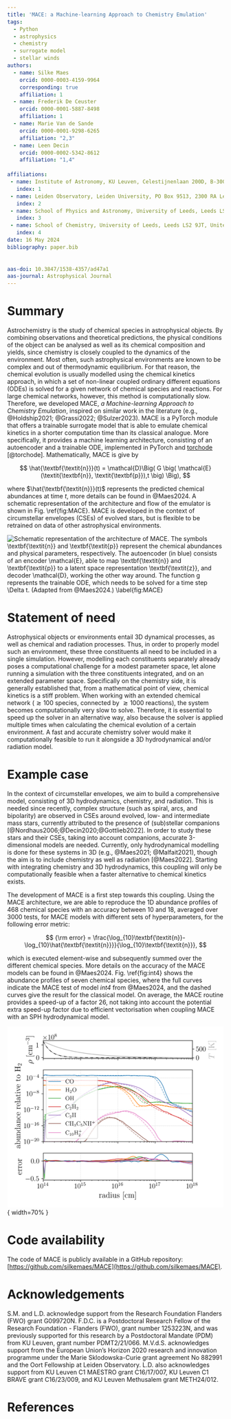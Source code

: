 ```yaml
---
title: 'MACE: a Machine-learning Approach to Chemistry Emulation'
tags:
  - Python
  - astrophysics
  - chemistry
  - surrogate model
  - stellar winds
authors:
  - name: Silke Maes
    orcid: 0000-0003-4159-9964
    corresponding: true
    affiliation: 1
  - name: Frederik De Ceuster
    orcid: 0000-0001-5887-8498
    affiliation: 1
  - name: Marie Van de Sande
    orcid: 0000-0001-9298-6265
    affiliation: "2,3"
  - name: Leen Decin
    orcid: 0000-0002-5342-8612
    affiliation: "1,4"

affiliations:
 - name: Institute of Astronomy, KU Leuven, Celestijnenlaan 200D, B-3001 Leuven, Belgium
   index: 1
 - name: Leiden Observatory, Leiden University, PO Box 9513, 2300 RA Leiden, The Netherlands
   index: 2
 - name: School of Physics and Astronomy, University of Leeds, Leeds LS2 9JT, United Kingdom
   index: 3
 - name: School of Chemistry, University of Leeds, Leeds LS2 9JT, United Kingdom
   index: 4
date: 16 May 2024
bibliography: paper.bib


aas-doi: 10.3847/1538-4357/ad47a1
aas-journal: Astrophysical Journal 
---
```


# Summary
Astrochemistry is the study of chemical species in astrophysical objects. By combining observations and theoretical predictions, the physical conditions of the object can be analysed as well as its chemical composition and yields, since chemistry is closely coupled to the dynamics of the environment. Most often, such astrophysical environments are known to be complex and out of thermodynamic equilibrium. For that reason, the chemical evolution is usually modelled using the chemical kinetics approach, in which a set of non-linear coupled ordinary different equations (ODEs) is solved for a given network of chemical species and reactions. For large chemical networks, however, this method is computationally slow. Therefore, we developed MACE, *a Machine-learning Approach to Chemistry Emulation*, inspired on similar work in the literature (e.g., @Holdship2021; @Grassi2022; @Sulzer2023). MACE is a PyTorch module that offers a trainable surrogate model that is able to emulate chemical kinetics in a shorter computation time than its classical analogue. More specifically, it provides a machine learning architecture, consisting of an autoencoder and a trainable ODE, implemented in PyTorch and [torchode](https://github.com/martenlienen/torchode) [@torchode]. Mathematically, MACE is give by 

$$ \hat{\textbf{\textit{n}}}(t) = \mathcal{D}\Big( G \big( \mathcal{E} (\textit{\textbf{n}}, \textit{\textbf{p}}),t \big) \Big), $$

where $\hat{\textbf{\textit{n}}}(t)$ represents the predicted chemical abundances at time $t$, more details can be found in @Maes2024. A schematic representation of the architecture and flow of the emulator is shown in Fig. \ref{fig:MACE}. MACE is developed in the context of circumstellar envelopes (CSEs) of evolved stars, but is flexible to be retrained on data of other astrophysical environments.

![Schematic representation of the architecture of MACE. The symbols $\textbf{\textit{n}}$ and $\textbf{\textit{p}}$ represent the chemical abundances and physical parameters, respectively. The autoencoder (in blue) consists of an encoder $\mathcal{E}$, able to map $\textbf{\textit{n}}$ and $\textbf{\textit{p}}$ to a latent space representation $\textbf{\textit{z}}$, and decoder $\mathcal{D}$, working the other way around. The function $g$ represents the trainable ODE, which needs to be solved for a time step $\Delta t$. (Adapted from @Maes2024.) \label{fig:MACE}](MACE.png)


# Statement of need
Astrophysical objects or environments entail 3D dynamical processes, as well as chemical and radiation processes. Thus, in order to properly model such an environment, these three constituents all need to be included in a single simulation. However, modelling each constituents separately already poses a computational challenge for a modest parameter space, let alone running a simulation with the three constituents integrated, and on an extended parameter space. Specifically on the chemistry side, it is generally established that, from a mathematical point of view, chemical kinetics is a stiff problem. When working with an extended chemical network ($\gtrsim 100$ species, connected by $\gtrsim 1000$ reactions), the system becomes computationally very slow to solve. Therefore, it is essential to speed up the solver in an alternative way, also because the solver is applied multiple times when calculating the chemical evolution of a certain environment. A fast and accurate chemistry solver would make it computationally feasible to run it alongside a 3D hydrodynamical and/or radiation model.


# Example case
In the context of circumstellar envelopes, we aim to build a comprehensive model, consisting of 3D hydrodynamics, chemistry, and radiation. This is needed since recently, complex structure (such as spiral, arcs, and bipolarity) are observed in CSEs around evolved, low- and intermediate mass stars, currently attributed to the presence of (sub)stellar companions [@Nordhaus2006;@Decin2020;@Gottlieb2022]. In order to study these stars and their CSEs, taking into account companions, accurate 3-dimensional models are needed. Currently, only hydrodynamical modelling is done for these systems in 3D (e.g., @Maes2021; @Malfait2021), though the aim is to include chemistry as well as radiation [@Maes2022]. Starting with integrating chemistry and 3D hydrodynamics, this coupling will only be computationally feasible when a faster alternative to chemical kinetics exists. 

The development of MACE is a first step towards this coupling. Using the MACE architecture, we are able to reproduce the 1D abundance profiles of 468 chemical species with an accuracy between 10 and 18, averaged over 3000 tests, for MACE models with different sets of hyperparameters, for the following error metric:

$$ {\rm error} = \frac{\log_{10}\textbf{\textit{n}}-\log_{10}\hat{\textbf{\textit{n}}}}{\log_{10}\textbf{\textit{n}}}, $$

which is executed element-wise and subsequently summed over the different chemical species. More details on the accuracy of the MACE models can be found in @Maes2024. Fig. \ref{fig:int4} shows the abundance profiles of seven chemical species, where the full curves indicate the MACE test of model *int4* from @Maes2024, and the dashed curves give the result for the classical model. On average, the MACE routine provides a speed-up of a factor 26, not taking into account the potential extra speed-up factor due to efficient vectorisation when coupling MACE with an SPH hydrodynamical model.


![Chemical abundance profiles from a test of trained MACE model model *int4* (full curves), compared to the classical model (dashed curves). More details in @Maes2024. \label{fig:int4}](int4_example.png){ width=70% }

# Code availability
The code of MACE is publicly available in a GitHub repository: [https://github.com/silkemaes/MACE](https://github.com/silkemaes/MACE).


# Acknowledgements
S.M. and L.D. acknowledge support from the Research Foundation Flanders (FWO) grant G099720N. F.D.C. is a Postdoctoral Research Fellow of the Research Foundation - Flanders (FWO), grant number 1253223N, and was previously supported for this research by a Postdoctoral Mandate (PDM) from KU Leuven, grant number PDMT2/21/066. M.V.d.S. acknowledges support from the European Union’s Horizon 2020 research and innovation programme under the Marie Sklodowska-Curie grant agreement No 882991 and the Oort Fellowship at Leiden Observatory. L.D. also acknowledges support from KU Leuven C1 MAESTRO grant C16/17/007, KU Leuven C1 BRAVE grant C16/23/009, and KU Leuven Methusalem grant METH24/012.


# References